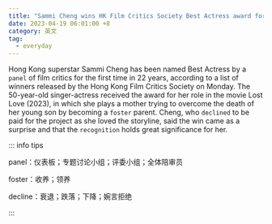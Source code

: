 ```yaml
---
title: "Sammi Cheng wins HK Film Critics Society Best Actress award for first time in 22 years"
date: 2023-04-19 06:01:00 +8
category: 英文
tag:
  - everyday
---
```


Hong Kong superstar Sammi Cheng has been named Best Actress by a `panel` of film critics for the first time in 22 years, according to a list of winners released by the Hong Kong Film Critics Society on Monday. The 50-year-old singer-actress received the award for her role in the movie Lost Love (2023), in which she plays a mother trying to overcome the death of her young son by becoming a `foster` parent. Cheng, who `declined` to be paid for the project as she loved the storyline, said the win came as a surprise and that the `recognition` holds great significance for her.

::: info tips

panel：仪表板；专题讨论小组；评委小组；全体陪审员

foster：收养；领养

decline：衰退；跌落；下降；婉言拒绝

:::
